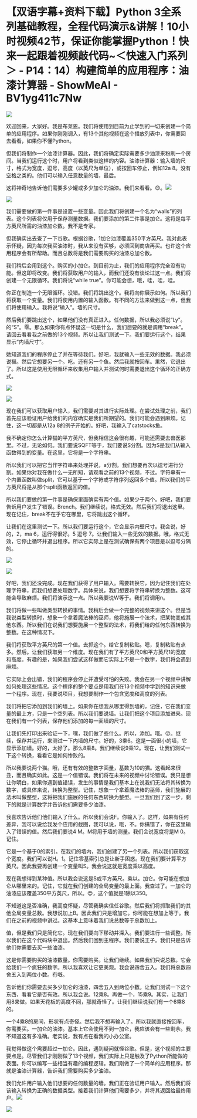 # 【双语字幕+资料下载】Python 3全系列基础教程，全程代码演示&讲解！10小时视频42节，保证你能掌握Python！快来一起跟着视频敲代码~＜快速入门系列＞ - P14：14）构建简单的应用程序：油漆计算器 - ShowMeAI - BV1yg411c7Nw

![](img/16039155a4c29256355bee4626f1789d_0.png)

欢迎回来，大家好。我是布莱恩。我们将使用到目前为止学到的一切来创建一个简单的应用程序。如果你刚刚调入，有13个其他视频在这个播放列表中，你需要回去看看，如果你不懂Python。

但我们将制作一个油漆计算器。因此，我们将确定实际需要多少油漆来粉刷一个房间。当我们运行这个时，用户将看到类似这样的内容。油漆计算器：输入墙的尺寸，格式为宽度，逗号，高度（以英尺为单位），或按回车停止，例如12a 8。没有空格之类的。他们可以输入任意数量的墙，最后。

这将神奇地告诉他们需要多少罐或多少加仑的油漆。我们来看看。😊。![](img/16039155a4c29256355bee4626f1789d_2.png)

![](img/16039155a4c29256355bee4626f1789d_3.png)

我们需要做的第一件事是设置一些变量。因此我们将创建一个名为“walls”的列表。这个列表将仅用于保存测量数据。我们要添加的第二件事是加仑。这将是每平方英尺所需的油漆加仑数。我不是专家。

但我确实出去查了一下谷歌。根据谷歌，1加仑油漆覆盖350平方英尺。我对此表示怀疑，因为每次我买油漆时，我从来没有买够，必须回到商店再买。也许这个应用程序会有所帮助。而且总数将是我们需要购买的油漆总加仑数。

我们稍后会用到这个。购买的小加仑。到目前为止，我们的应用程序完全没有功能。但这即将改变。我们将获取用户的输入，而我们还没有谈论过这一点。我们将创建一个无限循环。我们将说“while true”。你可能会想，哦，哇，哇，哇。

你正在制造一个无限循环。没错。我们将跳出这个。我将向你展示如何。所以我们将获取一个变量。我们将使用内置的输入函数。有不同的方法来做到这一点，但我们将使用输入。我将说“输入”。墙的尺寸。

然后我们要跳出这个，如果他们没有真正进入。任何数据，所以我必须说“Ly”。的“S”。零。那么如果你有点怀疑这一切是什么，我们想要的就是调用“break”。请回去看看我之前做的13个视频。所以让我们测试一下。我们要运行这个，结果显示“内墙尺寸”。

她知道我们的程序停止了并在等待我们。好吧，我就输入一些无效的数据。我必须说猫。然后它想要另一个。吃。还有另一个鱼。然后我就按回车。果然，它退出了。所以这是使用无限循环来收集用户输入并测试何时需要退出这个循环的正确方式。

![](img/16039155a4c29256355bee4626f1789d_5.png)

![](img/16039155a4c29256355bee4626f1789d_6.png)

现在我们可以获取用户输入，我们需要对其进行实际处理。在尝试处理之前，我们首先应该验证用户给我们的内容确实是我们所期望的。我们可能会遇到麻烦。记住，这一切都是从12a 8的例子开始的。好吧，我输入了catstocks鱼。

我不确定你怎么计算猫的平方英尺，但我相信这会很有趣，可能还需要去兽医那里。不过，无论如何。我们要说SQFT等于，我们要说S分割。因为S是我们从输入函数得到的变量。在这里，它将是一个字符串。

所以我们可以把它当作字符串来处理并说，a分割。我们想要再次以逗号进行分割。如果你对我在做什么一无所知，请观看之前的13个视频，不过。字符串有一个内置函数叫做split，它可以基于一个字符或字符序列返回多个值。所以我们的平方英尺将是从那个split函数返回的值。

所以我们要做的第一件事是确保里面确实有两个值。如果少于两个。好吧，我们要告诉用户发生了错误。Brench。我们继续说，格式无效。然后我们将退出这里。现在记住，break不在乎它在哪里，它将跳出这个循环。

让我们在这里测试一下。所以我们要运行这个，它会显示内壁尺寸。我会说，好的，2，ma 6，运行得很好。5 逗号 7。让我们输入一些无效的数据。哦，格式无效，它停止循环并退出程序。所以它实际上是在测试确保有两个项目是以逗号分隔的。

![](img/16039155a4c29256355bee4626f1789d_8.png)

![](img/16039155a4c29256355bee4626f1789d_9.png)

好吧，我们还没完成。现在我们获得了用户输入。需要转换它，因为记住我们在处理字符串，而我们想要处理数字。具体来说，我们想要将字符串转换为整数。这可能会导致麻烦。我们将演示这一点。所以我要说W等于。我们将调用n。

我们将做一些叫做类型转换的事情。我稍后会做一个完整的视频来讲这个。但是当我说类型转换时，想象一个拿着魔法棒的巫师，他将施展一个法术，把某物变成其他东西。所以我们在说我们想要施展一个整型的法术，将我们给的任何东西转换为整数。在这种情况下。

我们将获取平方英尺的第一个值。去抓这个。给它复制粘贴。嗯，复制粘贴有点多。然后。让我们获取另一个维度。现在我们有了平方英尺0和平方英尺1的宽度和高度。有趣的是，如果我们尝试这样做而它实际上不是一个数字，我们将会遇到麻烦。

它实际上会出错，我们的程序会停止并遭受可怕的失败。我会在另一个视频中讲解如何处理这些情况。这个程序的整个要点是用我们在13个视频中学到的知识来做一个程序。现在，我要说项目，我想要制作一个包含宽度和高度的列表。

我们将把它添加到我们的墙上。如果你在想我从哪里得到墙的，记住，它在我们变量的最上方，只是一个空列表。所以我们要说墙。让我们把这个项目添加进来。现在我们有一个列表，保存他们添加的每一面墙的尺寸。

让我们先打印出来验证一下，嘿，我们做了些什么。所以，添加。哦。😮。继续，保存并运行，来测试一下内墙的尺寸。好的，3乘6。这是一面很小的墙，它显示添加墙。好的，太好了。那么8乘8。我们继续说9乘12。现在，让我们测试一下这个转换，看看它是如何惨败的。

所以我要说两个猫。哦，还有有效的整数字面量，基数为10的猫。这看起来很丑，而且确实如此。这是一个值错误。我们将在未来的视频中讨论错误。我只是想让你明白，如果你遇到值错误，发生的事情是我们基本上在说我们无法将其转换为数字，或具体来说，转换为整型。记住，想象一个拿着魔法棒的巫师，我们施展的法术叫做整型，这将把我们施展的任何东西转换为整型。一旦我们到了这一步，剩下的就是计算数字并告诉他们需要多少油漆。

我喜欢告诉他们他们输入了什么。所以我们会说F。你输入了。这样，如果有任何差异，我可以说给我发个应用的截图，我可以说，哦，不。你搞错了，你在这里输入了错误的值。然后我们要说4 M。M将用于墙的测量。我们会说宽度将是M 0。记住。

它是一个基于0的索引。在我们的墙内，我们创建了另一个列表。所以我们获取这个宽度。我们可以说H。1。记住零基索引总是让新手困惑。现在我们要计算平方英尺。因此我要再创建一个变量叫S。我会说这就是宽度乘以高度。

现在我想得到某种值。所以我会说这是S或平方英尺。乘以。加仑。你可能在想加仑从哪里来的。记住，它就在我们创建的全局变量的最上面。我查过了。一加仑的油漆应该覆盖350平方英尺，所以。😊，这个值就是1除以350。

不知道这是否准确，我高度怀疑，尽管我确实信任谷歌。然后我们将抓取我们的其他全局变量总数。我想说加上B。因此我们只是增加它。你可能在想加上等于。我们在之前的视频中讲过。这基本上意味着我们说总数等于总数加上。

值，但是我们只是简化它。现在我们要向下移动并深入。我们要进行一些调整。所以我们在这个代码块中退出。然后我们回到主程序。我们要说王子。我们只是告诉他们你需要去买一些油漆。

这是你需要购买的油漆数量。你需要购买。让我们继续。如果我们只说总数。它会给我们一个疯狂的数字。所以我喜欢让它更美观。我会说四舍五入。我们将总数四舍五入到两位小数。冇嘅。

告诉他们你需要去买多少加仑的油漆，四舍五入到两位小数。让我们测试一下这个东西，看看它是否有效。所以我会说。12乘8。再做一个，15乘9。其实，让我们用8来做。如果天花板的高度不同，那就奇怪了。让我们继续说我们有一个8乘8的。

一个4乘8的房间，形状有点奇怪。然后我不想再输入了。所以我就直接按回车，你需要买。一加仑的油漆。基本上它会使用不到一加仑，我应该会有一些剩余。我不知道这有多准确。老实说，我有点在看我的小办公室。

我觉得做这个需要超过一加仑。因此，遇到疑问就怪谷歌。但是，这个视频的主要要点是。尽管我们才刚刚做了13个视频，我们实际上只是触及了Python所能做的表面。你可以编写一些相当有趣的编程逻辑。我们刚做了一个简单的应用程序。那就是油漆计算器，告诉我们需要购买多少油漆。

我们允许用户输入他们想要的任何数量的墙。我们正在验证用户输入。然后我们将该输入转换为正确的数据类型。接着我们计算他们需要多少，并将其返回给最终用户。![](img/16039155a4c29256355bee4626f1789d_11.png)

![](img/16039155a4c29256355bee4626f1789d_12.png)
